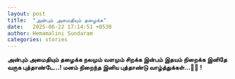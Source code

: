 ```yaml
---
layout: post
title:  "அன்பும் அமைதியும் தழைக்க"
date:   2025-06-22 17:14:51 +0530
author: Hemamalini Sundaram
categories: stories
---
```


**அன்பும் அமைதியும் தழைக்க நலமும் வளமும் சிறக்க இன்பம் இதயம் நிறைக்க இனிதே வருக
புத்தாண்டே\...! மனம் நிறைந்த இனிய புத்தாண்டு வாழ்த்துக்கள்\...💐💐 !**
